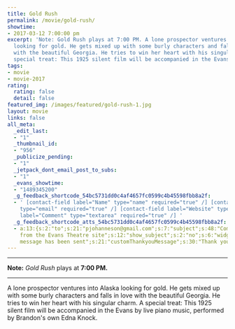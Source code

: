 ```yaml
---
title: Gold Rush
permalink: /movie/gold-rush/
showtime:
- 2017-03-12 7:00:00 pm
excerpt: 'Note: Gold Rush plays at 7:00 PM. A lone prospector ventures into Alaska
  looking for gold. He gets mixed up with some burly characters and falls in love
  with the beautiful Georgia. He tries to win her heart with his singular charm. A
  special treat: This 1925 silent film will be accompanied in the Evans [&hellip;]'
tags:
- movie
- movie-2017
rating:
  rating: false
  detail: false
featured_img: /images/featured/gold-rush-1.jpg
layout: movie
links: false
all_meta:
  _edit_last:
  - "1"
  _thumbnail_id:
  - "956"
  _publicize_pending:
  - "1"
  _jetpack_dont_email_post_to_subs:
  - "1"
  _evans_showtime:
  - "1489345200"
  _g_feedback_shortcode_54bc5731dd0c4af4657fc0599c4b45598fbb8a2f:
  - ' [contact-field label="Name" type="name" required="true" /] [contact-field label="Email"
    type="email" required="true" /] [contact-field label="Website" type="url" /] [contact-field
    label="Comment" type="textarea" required="true" /] '
  _g_feedback_shortcode_atts_54bc5731dd0c4af4657fc0599c4b45598fbb8a2f:
  - a:13:{s:2:"to";s:21:"pjohanneson@gmail.com";s:7:"subject";s:48:"Comment / Suggestion
    from the Evans Theatre site";s:12:"show_subject";s:2:"no";s:6:"widget";i:0;s:14:"block_template";N;s:19:"block_template_part";N;s:2:"id";i:955;s:18:"submit_button_text";s:6:"Submit";s:14:"customThankyou";s:0:"";s:21:"customThankyouHeading";s:26:"Your
    message has been sent";s:21:"customThankyouMessage";s:30:"Thank you for your submission!";s:22:"customThankyouRedirect";s:0:"";s:10:"jetpackCRM";b:1;}
---
```


---

**Note:** *Gold Rush* plays at **7:00 PM.**

---

A lone prospector ventures into Alaska looking for gold. He gets mixed up with some burly characters and falls in love with the beautiful Georgia. He tries to win her heart with his singular charm. A special treat: This 1925 silent film will be accompanied in the Evans by live piano music, performed by Brandon's own Edna Knock.